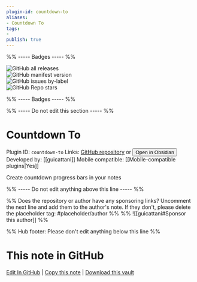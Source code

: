 ```yaml
---
plugin-id: countdown-to
aliases:
- Countdown To
tags: 
- 
publish: true
---
```


%% ----- Badges ----- %%

![GitHub all releases](https://img.shields.io/github/downloads/guicattani/obsidian-countdown-to/total?color=573E7A&logo=github&style=for-the-badge)   
![GitHub manifest version](https://img.shields.io/github/manifest-json/v/guicattani/obsidian-countdown-to?color=573E7A&logo=github&style=for-the-badge)   
![GitHub issues by-label](https://img.shields.io/github/issues/guicattani/obsidian-countdown-to/help%20wanted?color=573E7A&logo=github&style=for-the-badge)   
![GitHub Repo stars](https://img.shields.io/github/stars/guicattani/obsidian-countdown-to?color=573E7A&logo=github&style=for-the-badge)

%% ----- Badges ----- %%

%% ----- Do not edit this section ----- %%

# Countdown To

Plugin ID: `countdown-to`
Links: [GitHub repository](https://github.com/guicattani/obsidian-countdown-to) or [<button id=HH>Open in Obsidian</button>](obsidian://show-plugin?id=countdown-to)
Developed by: [[guicattani]]
Mobile compatible: [[Mobile-compatible plugins|Yes]]

Create countdown progress bars in your notes

%% ----- Do not edit anything above this line ----- %% 

%% Does the repository or author have any sponsoring links? Uncomment the next line and add them to the author's note. If they don't, please delete the placeholder tag: #placeholder/author %%
%% ![[guicattani#Sponsor this author]] %%

%% Hub footer: Please don't edit anything below this line %%

# This note in GitHub

<span class="git-footer">[Edit In GitHub](https://github.dev/obsidian-community/obsidian-hub/blob/main/02%20-%20Community%20Expansions/02.05%20All%20Community%20Expansions/Plugins/countdown-to.md "git-hub-edit-note") | [Copy this note](https://raw.githubusercontent.com/obsidian-community/obsidian-hub/main/02%20-%20Community%20Expansions/02.05%20All%20Community%20Expansions/Plugins/countdown-to.md "git-hub-copy-note") | [Download this vault](https://github.com/obsidian-community/obsidian-hub/archive/refs/heads/main.zip "git-hub-download-vault") </span>
